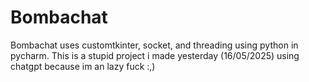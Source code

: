 # Bombachat
Bombachat uses customtkinter, socket, and threading using python in pycharm.
This is a stupid project i made yesterday (16/05/2025) using chatgpt because im an lazy fuck :,)
